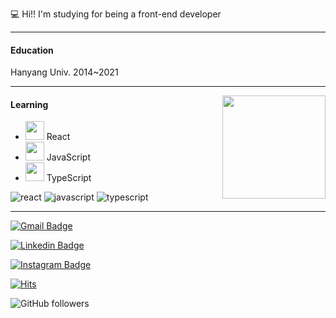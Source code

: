 💻 Hi!! I'm studying for being a front-end developer

---
#### Education
Hanyang Univ. 2014~2021

---
<img align='right' src="https://github-readme-stats.vercel.app/api?username=Namukk&show_icons=true&theme=tokyonight" height="165">

#### Learning 

- <img src="https://i.imgur.com/dXxLDXd.png" width="30px" height="30px"> React
- <img src="https://i.imgur.com/ONpHudP.png" width="30px" height="30px"> JavaScript
- <img src="https://i.imgur.com/bKn2svC.png" width="30px" height="30px"> TypeScript

![react](https://img.shields.io/badge/react-blue?logo=react)
![javascript](https://img.shields.io/badge/javascript-yellow?logo=javascript)
![typescript](https://img.shields.io/badge/typescript-skyblue?logo=typescript)

---

[![Gmail Badge](https://img.shields.io/badge/Gmail-d14836?style=flat-square&logo=Gmail&logoColor=white&link=mailto:skadnr625@gmail.com)](mailto:skadnr625@gmail.com)

[![Linkedin Badge](https://img.shields.io/badge/-LinkedIn-blue?style=flat-square&logo=Linkedin&logoColor=white&link=https://www.linkedin.com/in/namuk-yoo-3745791b0/)](https://www.linkedin.com/in/namuk-yoo-3745791b0/)

[![Instagram Badge](https://img.shields.io/badge/Instagram-9c38d1?style=flat&logo=Instagram&logoColor=white)](https://www.instagram.com/na_mooky)

[![Hits](https://hits.seeyoufarm.com/api/count/incr/badge.svg?url=https%3A%2F%2Fgithub.com%2FNamukk&count_bg=%2379C83D&title_bg=%23555555&icon=&icon_color=%23E7E7E7&title=hits&edge_flat=false)](https://hits.seeyoufarm.com)

![GitHub followers](https://img.shields.io/github/followers/Namukk?style=social)
